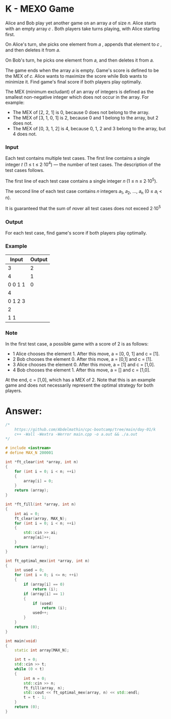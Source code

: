 # K - MEXO Game
Alice and Bob play yet another game on an array 𝑎 of size 𝑛. Alice starts with an empty array 𝑐 . Both players take turns playing, with Alice starting first.

On Alice's turn, she picks one element from 𝑎 , appends that element to 𝑐 , and then deletes it from 𝑎.

On Bob's turn, he picks one element from 𝑎, and then deletes it from 𝑎.

The game ends when the array 𝑎 is empty. Game's score is defined to be the MEX of 𝑐. Alice wants to maximize the score while Bob wants to minimize it. Find game's final score if both players play optimally.

The MEX (minimum excludant) of an array of integers is defined as the smallest non-negative integer which does not occur in the array. For example:

- The MEX of [2, 2, 1] is 0, because 0 does not belong to the array.
- The MEX of [3, 1, 0, 1] is 2, because 0 and 1 belong to the array, but 2 does not.
- The MEX of [0, 3, 1, 2] is 4, because 0, 1, 2 and 3 belong to the array, but 4 does not.

### Input

Each test contains multiple test cases. The first line contains a single integer 𝑡 (1 ≤ t ≤ 2⋅10<sup>4</sup>) — the number of test cases. The description of the test cases follows.

The first line of each test case contains a single integer 𝑛 (1 ≤ n ≤ 2⋅10<sup>5</sup>).

The second line of each test case contains 𝑛 integers 𝑎<sub>1</sub>, 𝑎<sub>2</sub>, …, 𝑎<sub>n</sub> (0 ≤ 𝑎<sub>i</sub> < n).

It is guaranteed that the sum of 𝑛over all test cases does not exceed 2⋅10<sup>5</sup>

### Output
 For each test case, find game's score if both players play optimally.

### Example

| Input      | Output         |
| ---------- | -------------- |
| 3          | 2              |
| 4          | 1              |
| 0 0 1 1    | 0              |
| 4          |                |
| 0 1 2 3    |                |
| 2          |                |
| 1 1        |                |

### Note

In the first test case, a possible game with a score of 2 is as follows:

- 1 Alice chooses the element 1. After this move, a = [0, 0, 1] and c = [1].
- 2 Bob chooses the element 0. After this move, a = [0,1] and c = [1].
- 3 Alice chooses the element 0. After this move, a = [1] and c = [1,0].
- 4 Bob chooses the element 1. After this move, a = [] and c = [1,0].

At the end, c = [1,0], which has a MEX of 2. Note that this is an example game and does not necessarily represent the optimal strategy for both players.

# Answer:

```c++
/*
	https://github.com/Abdelmathin/cpc-bootcamp/tree/main/day-01/k
	c++ -Wall -Wextra -Werror main.cpp -o a.out && ./a.out
*/

# include <iostream>
# define MAX_N 200001

int *ft_clear(int *array, int n)
{
	for (int i = 0; i < n; ++i)
	{
		array[i] = 0;
	}
	return (array);
}

int *ft_fill(int *array, int n)
{
	int ai = 0;
	ft_clear(array, MAX_N);
	for (int i = 0; i < n; ++i)
	{
		std::cin >> ai;
		array[ai]++;
	}
	return (array);
}

int ft_optimal_mex(int *array, int n)
{
	int used = 0;
	for (int i = 0; i <= n; ++i)
	{
		if (array[i] == 0)
			return (i);
		if (array[i] == 1)
		{
			if (used)
				return (i);
			used++;
		}
	}
	return (0);
}

int main(void)
{
	static int array[MAX_N];

	int t = 0;
	std::cin >> t;
	while (0 < t)
	{
		int n = 0;
		std::cin >> n;
		ft_fill(array, n);
		std::cout << ft_optimal_mex(array, n) << std::endl;
		t = t - 1;
	}
	return (0);
}
```
